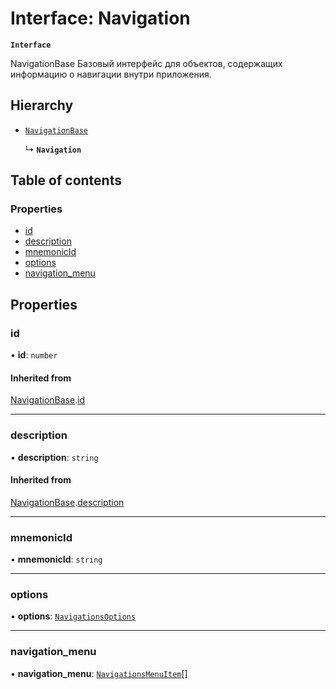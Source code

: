 # Interface: Navigation

**`Interface`**

NavigationBase
Базовый интерфейс для объектов, содержащих информацию о навигации внутри приложения.

## Hierarchy

- [`NavigationBase`](NavigationBase.md)

  ↳ **`Navigation`**

## Table of contents

### Properties

- [id](Navigation.md#id)
- [description](Navigation.md#description)
- [mnemonicId](Navigation.md#mnemonicid)
- [options](Navigation.md#options)
- [navigation\_menu](Navigation.md#navigation_menu)

## Properties

### id

• **id**: `number`

#### Inherited from

[NavigationBase](NavigationBase.md).[id](NavigationBase.md#id)

___

### description

• **description**: `string`

#### Inherited from

[NavigationBase](NavigationBase.md).[description](NavigationBase.md#description)

___

### mnemonicId

• **mnemonicId**: `string`

___

### options

• **options**: [`NavigationsOptions`](NavigationsOptions.md)

___

### navigation\_menu

• **navigation\_menu**: [`NavigationsMenuItem`](NavigationsMenuItem.md)[]
